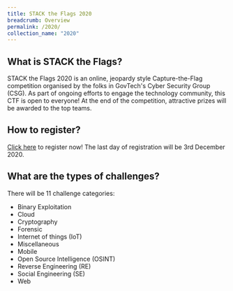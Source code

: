 ```yaml
---
title: STACK the Flags 2020
breadcrumb: Overview
permalink: /2020/
collection_name: "2020"
---
```


## What is STACK the Flags?

STACK the Flags 2020 is an online, jeopardy style Capture-the-Flag competition organised by the folks in GovTech's Cyber Security Group (CSG). 
As part of ongoing efforts to engage the technology community, this CTF is open to everyone!
At the end of the competition, attractive prizes will be awarded to the top teams.

## How to register?

[Click here](https://go.gov.sg/csg-ctf) to register now!
The last day of registration will be 3rd December 2020.

## What are the types of challenges?

There will be 11 challenge categories:

* Binary Exploitation
* Cloud
* Cryptography
* Forensic
* Internet of things (IoT)
* Miscellaneous
* Mobile
* Open Source Intelligence (OSINT)
* Reverse Engineering (RE)
* Social Engineering (SE)
* Web
